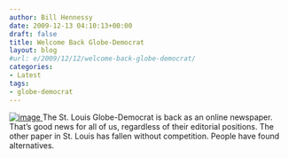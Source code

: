 ```yaml
---
author: Bill Hennessy
date: 2009-12-13 04:10:13+00:00
draft: false
title: Welcome Back Globe-Democrat
layout: blog
#url: e/2009/12/12/welcome-back-globe-democrat/
categories:
- Latest
tags:
- globe-democrat
---
```


[![image](https://hennessysview.com/wp-content/uploads/2009/12/image1.png)
](https://www.globe-democrat.com/)The St. Louis Globe-Democrat is back as an online newspaper. That’s good news for all of us, regardless of their editorial positions. The other paper in St. Louis has fallen without competition. People have found alternatives.

